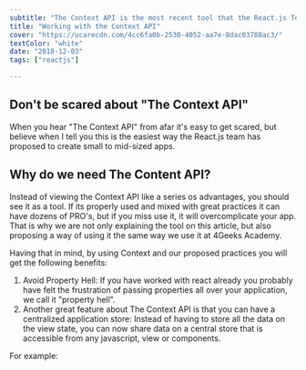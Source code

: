 ```yaml
---
subtitle: "The Context API is the most recent tool that the React.js Team has made available to handle your application data flow. It is the perfect companion for building small to mid-sized applications"
title: "Working with the Context API"
cover: "https://ucarecdn.com/4cc6fa0b-2530-4052-aa7e-8dac03788ac3/"
textColor: "white"
date: "2018-12-03"
tags: ["reactjs"]

---
```


## Don't be scared about "The Context API"

When you hear "The Context API" from afar it's easy to get scared, but believe when I tell you this is the easiest way the React.js team has proposed to create small to mid-sized apps.

## Why do we need The Content API?

Instead of viewing the Context API like a series os advantages, you should see it as a tool. If its properly used and mixed with great practices it can have dozens of PRO's, but if you miss use it, it will overcomplicate your app. That is why we are not only explaining the tool on this article, but also proposing a way of using it the same way we use it at 4Geeks Academy.

Having that in mind, by using Context and our proposed practices you will get the following benefits:

1. Avoid Property Hell: If you have worked with react already you probably have felt the frustration of passing properties all over your application, we call it "property hell". 
2. Another great feature about The Context API is that you can have a centralized application store: Instead of having to store all the data on the view state, you can now share data on a central store that is accessible from any javascript, view or components.

For example:
<!--stackedit_data:
eyJoaXN0b3J5IjpbMTUzNzE2Njc3MywtMjMzNzEwMDUxXX0=
-->